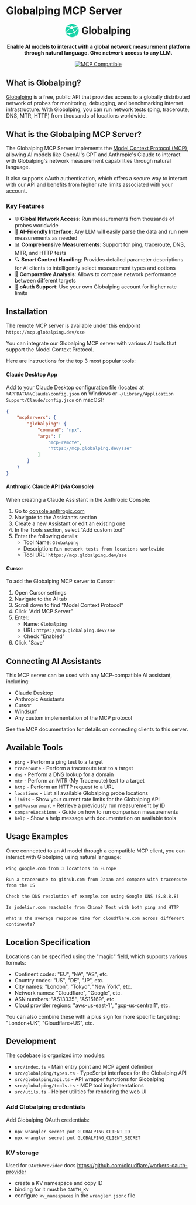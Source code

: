 # Globalping MCP Server

<p align="center">
  <img src="https://raw.githubusercontent.com/jsdelivr/globalping-media/refs/heads/master/logo/full_colored_dark.svg" alt="Globalping Logo" width="180"/>
</p>

<p align="center">
  <b>Enable AI models to interact with a global network measurement platform through natural language. Give network access to any LLM.</b>
</p>

<p align="center">
  <a href="https://github.com/modelcontextprotocol/modelcontextprotocol">
    <img src="https://img.shields.io/badge/MCP-compatible-brightgreen.svg" alt="MCP Compatible">
  </a>
</p>


## What is Globalping?

[Globalping](https://globalping.io) is a free, public API that provides access to a globally distributed network of probes for monitoring, debugging, and benchmarking internet infrastructure. With Globalping, you can run network tests (ping, traceroute, DNS, MTR, HTTP) from thousands of locations worldwide.


## What is the Globalping MCP Server?

The Globalping MCP Server implements the [Model Context Protocol (MCP)](https://modelcontextprotocol.io), allowing AI models like OpenAI's GPT and Anthropic's Claude to interact with Globalping's network measurement capabilities through natural language.

It also supports oAuth authentication, which offers a secure way to interact with our API and benefits from higher rate limits associated with your account.

### Key Features

- 🌐 **Global Network Access**: Run measurements from thousands of probes worldwide
- 🤖 **AI-Friendly Interface**: Any LLM will easily parse the data and run new measurements as needed
- 📊 **Comprehensive Measurements**: Support for ping, traceroute, DNS, MTR, and HTTP tests
- 🔍 **Smart Context Handling**: Provides detailed parameter descriptions for AI clients to intelligently select measurement types and options
- 🔄 **Comparative Analysis**: Allows to compare network performance between different targets
- 🔑 **oAuth Support**: Use your own Globalping account for higher rate limits


## Installation

The remote MCP server is available under this endpoint `https://mcp.globalping.dev/sse`

You can integrate our Globalping MCP server with various AI tools that support the Model Context Protocol. 

Here are instructions for the top 3 most popular tools:

#### Claude Desktop App

Add to your Claude Desktop configuration file (located at `%APPDATA%\Claude\config.json` on Windows or `~/Library/Application Support/Claude/config.json` on macOS):

```json
{
    "mcpServers": {
        "globalping": {
            "command": "npx",
            "args": [
                "mcp-remote",
                "https://mcp.globalping.dev/sse"
            ]
        }
    }
}
```

#### Anthropic Claude API (via Console)

When creating a Claude Assistant in the Anthropic Console:

1. Go to [console.anthropic.com](https://console.anthropic.com/)
2. Navigate to the Assistants section
3. Create a new Assistant or edit an existing one
4. In the Tools section, select "Add custom tool"
5. Enter the following details:
   - Tool Name: `Globalping`
   - Description: `Run network tests from locations worldwide`
   - Tool URL: `https://mcp.globalping.dev/sse`

#### Cursor

To add the Globalping MCP server to Cursor:

1. Open Cursor settings
2. Navigate to the AI tab
3. Scroll down to find "Model Context Protocol"
4. Click "Add MCP Server"
5. Enter:
   - Name: `Globalping`
   - URL: `https://mcp.globalping.dev/sse`
   - Check "Enabled"
6. Click "Save"

## Connecting AI Assistants

This MCP server can be used with any MCP-compatible AI assistant, including:

- Claude Desktop
- Anthropic Assistants
- Cursor
- Windsurf
- Any custom implementation of the MCP protocol

See the MCP documentation for details on connecting clients to this server.


## Available Tools

- `ping` - Perform a ping test to a target
- `traceroute` - Perform a traceroute test to a target
- `dns` - Perform a DNS lookup for a domain
- `mtr` - Perform an MTR (My Traceroute) test to a target
- `http` - Perform an HTTP request to a URL
- `locations` - List all available Globalping probe locations
- `limits` - Show your current rate limits for the Globalping API
- `getMeasurement` - Retrieve a previously run measurement by ID
- `compareLocations` - Guide on how to run comparison measurements
- `help` - Show a help message with documentation on available tools

## Usage Examples

Once connected to an AI model through a compatible MCP client, you can interact with Globalping using natural language:

```
Ping google.com from 3 locations in Europe
```

```
Run a traceroute to github.com from Japan and compare with traceroute from the US
```

```
Check the DNS resolution of example.com using Google DNS (8.8.8.8)
```

```
Is jsdelivr.com reachable from China? Test with both ping and HTTP
```

```
What's the average response time for cloudflare.com across different continents?
```


## Location Specification

Locations can be specified using the "magic" field, which supports various formats:

- Continent codes: "EU", "NA", "AS", etc.
- Country codes: "US", "DE", "JP", etc.
- City names: "London", "Tokyo", "New York", etc.
- Network names: "Cloudflare", "Google", etc.
- ASN numbers: "AS13335", "AS15169", etc.
- Cloud provider regions: "aws-us-east-1", "gcp-us-central1", etc.

You can also combine these with a plus sign for more specific targeting: "London+UK", "Cloudflare+US", etc.


## Development

The codebase is organized into modules:

- `src/index.ts` - Main entry point and MCP agent definition
- `src/globalping/types.ts` - TypeScript interfaces for the Globalping API
- `src/globalping/api.ts` - API wrapper functions for Globalping
- `src/globalping/tools.ts` - MCP tool implementations
- `src/utils.ts` - Helper utilities for rendering the web UI


### Add Globalping credentials

Add Globalping OAuth credentials:

- `npx wrangler secret put GLOBALPING_CLIENT_ID`
- `npx wrangler secret put GLOBALPING_CLIENT_SECRET`

### KV storage
Used for `OAuthProvider` docs https://github.com/cloudflare/workers-oauth-provider
- create a KV namespace and copy ID
- binding for it must be `OAUTH_KV`
- configure `kv_namespaces` in the `wrangler.jsonc` file
